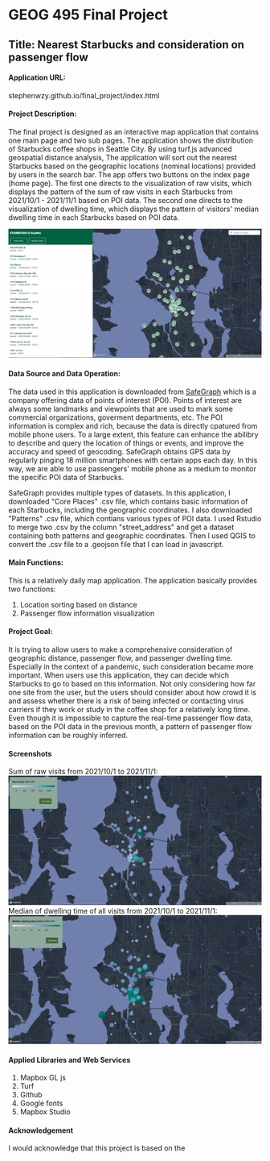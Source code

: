 # GEOG 495 Final Project
## Title: **Nearest Starbucks and consideration on passenger flow**


#### Application URL:

stephenwzy.github.io/final_project/index.html

#### Project Description:

The final project is designed as an interactive map application that contains one main page and two sub pages. The application shows the distribution of Starbucks coffee shops in Seattle City. By using turf.js advanced geospatial distance analysis, The application will sort out the nearest Starbucks based on the geographic locations (nominal locations) provided by users in the search bar. The app offers two buttons on the index page (home page). The first one directs to the visualization of raw visits, which displays the pattern of the sum of raw visits in each Starbucks from 2021/10/1 - 2021/11/1 based on POI data. The second one directs to the visualization of dwelling time, which displays the pattern of visitors' median dwelling time in each Starbucks based on POI data.

![Application](assets/app.png)

#### Data Source and Data Operation:

The data used in this application is downloaded from [SafeGraph]('www.safegraph.com') which is a company offering data of points of interest (POI). Points of interest are always some landmarks and viewpoints that are used to mark some commercial organizations, goverment departments, etc. The POI information is complex and rich, because the data is directly cpatured from mobile phone users. To a large extent, this feature can enhance the abilibry to describe and query the location of things or events, and improve the accuracy and speed of geocoding. SafeGraph obtains GPS data by regularly pinging 18 million smartphones with certain apps each day. In this way, we are able to use passengers' mobile phone as a medium to monitor the specific POI data of Starbucks.

SafeGraph provides multiple types of datasets. In this application, I downloaded "Core Places" .csv file, which contains basic information of each Starbucks, including the geographic coordinates. I also downloaded "Patterns" .csv file, which contians various types of POI data. I used Rstudio to merge two .csv by the column "street_address" and get a dataset containing both patterns and geographic coordinates. Then I used QGIS to convert the .csv file to a .geojson file that I can load in javascript.

#### Main Functions:
This is a relatively daily map application. The application basically provides two functions: 
1. Location sorting based on distance
2. Passenger flow information visualization



#### Project Goal:

It is trying to allow users to make a comprehensive consideration of geographic distance, passenger flow, and passenger dwelling time. Especially in the context of a pandemic, such consideration became more important. When users use this application, they can decide which Starbucks to go to based on this information. Not only considering how far one site from the user, but the users should consider about how crowd it is and assess whether there is a risk of being infected or contacting virus carriers if they work or study in the coffee shop for a relatively long time. Even though it is impossible to capture the real-time passenger flow data, based on the POI data in the previous month, a pattern of passenger flow information can be roughly inferred.

#### Screenshots
Sum of raw visits from 2021/10/1 to 2021/11/1: 
![raw visits](assets/visits.png)
Median of dwelling time of all visits from 2021/10/1 to 2021/11/1:
![dwelling](assets/dwelling.png)

#### Applied Libraries and Web Services
1. Mapbox GL js
2. Turf
3. Github
4. Google fonts
5. Mapbox Studio

#### Acknowledgement
I would acknowledge that this project is based on the 

